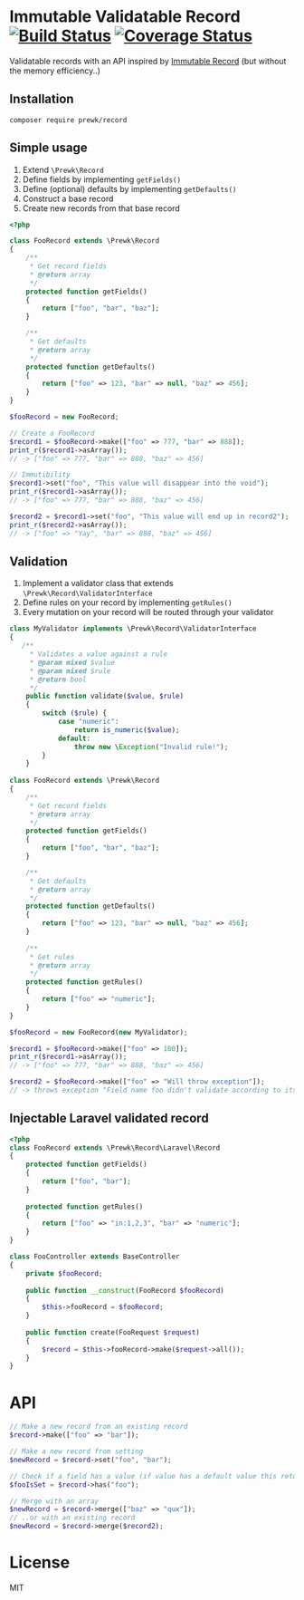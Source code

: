 # Immutable Validatable Record [![Build Status](https://travis-ci.org/prewk/record.svg)](https://travis-ci.org/prewk/record) [![Coverage Status](https://coveralls.io/repos/github/prewk/record/badge.svg?branch=master&)](https://coveralls.io/github/prewk/record?branch=master)


Validatable records with an API inspired by [Immutable Record](http://facebook.github.io/immutable-js/docs/#/Record) (but without the memory efficiency..)

## Installation

`composer require prewk/record`

## Simple usage

1. Extend `\Prewk\Record`
2. Define fields by implementing `getFields()`
3. Define (optional) defaults by implementing `getDefaults()`
4. Construct a base record
5. Create new records from that base record

````php
<?php

class FooRecord extends \Prewk\Record
{
    /**
     * Get record fields
     * @return array
     */
    protected function getFields()
    {
        return ["foo", "bar", "baz"];
    }

    /**
     * Get defaults
     * @return array
     */
    protected function getDefaults()
    {
        return ["foo" => 123, "bar" => null, "baz" => 456];
    }
}

$fooRecord = new FooRecord;

// Create a FooRecord
$record1 = $fooRecord->make(["foo" => 777, "bar" => 888]);
print_r($record1->asArray());
// -> ["foo" => 777, "bar" => 888, "baz" => 456]

// Immutibility
$record1->set("foo", "This value will disappear into the void");
print_r($record1->asArray());
// -> ["foo" => 777, "bar" => 888, "baz" => 456]

$record2 = $record1->set("foo", "This value will end up in record2");
print_r($record2->asArray());
// -> ["foo" => "Yay", "bar" => 888, "baz" => 456]

````

## Validation

1. Implement a validator class that extends `\Prewk\Record\ValidatorInterface`
2. Define rules on your record by implementing `getRules()`
3. Every mutation on your record will be routed through your validator

````php
class MyValidator implements \Prewk\Record\ValidatorInterface
{
   /**
     * Validates a value against a rule 
     * @param mixed $value
     * @param mixed $rule
     * @return bool
     */
    public function validate($value, $rule)
    {
        switch ($rule) {
            case "numeric":
                return is_numeric($value);
            default:
                throw new \Exception("Invalid rule!");
        }
    }
    
class FooRecord extends \Prewk\Record
{
    /**
     * Get record fields
     * @return array
     */
    protected function getFields()
    {
        return ["foo", "bar", "baz"];
    }

    /**
     * Get defaults
     * @return array
     */
    protected function getDefaults()
    {
        return ["foo" => 123, "bar" => null, "baz" => 456];
    }
    
    /**
     * Get rules
     * @return array
     */
    protected function getRules()
    {
        return ["foo" => "numeric"];
    }
}

$fooRecord = new FooRecord(new MyValidator);

$record1 = $fooRecord->make(["foo" => 100]);
print_r($record1->asArray());
// -> ["foo" => 777, "bar" => 888, "baz" => 456]

$record2 = $fooRecord->make(["foo" => "Will throw exception"]);
// -> throws exception "Field name foo didn't validate according to its rules"

````

## Injectable Laravel validated record

````php
<?php
class FooRecord extends \Prewk\Record\Laravel\Record
{
    protected function getFields()
    {
        return ["foo", "bar"];
    }
    
    protected function getRules()
    {
        return ["foo" => "in:1,2,3", "bar" => "numeric"];
    }
}

class FooController extends BaseController
{
    private $fooRecord;
    
    public function __construct(FooRecord $fooRecord)
    {
        $this->fooRecord = $fooRecord;
    }
    
    public function create(FooRequest $request)
    {
        $record = $this->fooRecord->make($request->all());
    }
}
````

# API

````php
// Make a new record from an existing record
$record->make(["foo" => "bar"]);

// Make a new record from setting
$newRecord = $record->set("foo", "bar");

// Check if a field has a value (if value has a default value this returns true)
$fooIsSet = $record->has("foo");

// Merge with an array
$newRecord = $record->merge(["baz" => "qux"]);
// ..or with an existing record
$newRecord = $record->merge($record2);
````

# License

MIT


